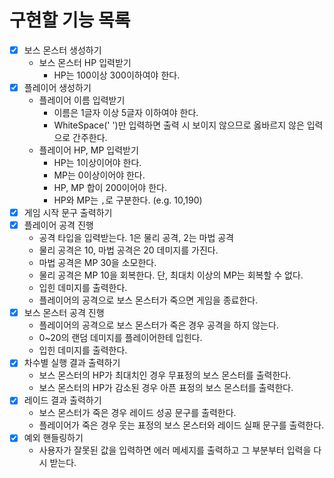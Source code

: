 # 구현할 기능 목록

- [x] 보스 몬스터 생성하기
  - 보스 몬스터 HP 입력받기
    - HP는 100이상 300이하여야 한다.
- [x] 플레이어 생성하기
  - 플레이어 이름 입력받기
    - 이름은 1글자 이상 5글자 이하여야 한다.
    - WhiteSpace(' ')만 입력하면 출력 시 보이지 않으므로 옳바르지 않은 입력으로 간주한다.
  - 플레이어 HP, MP 입력받기
    - HP는 1이상이어야 한다.
    - MP는 0이상이어야 한다.
    - HP, MP 합이 200이어야 한다.
    - HP와 MP는 `,`로 구분한다. (e.g. 10,190)
- [x] 게임 시작 문구 출력하기
- [x] 플레이어 공격 진행
  - 공격 타입을 입력받는다. 1은 물리 공격, 2는 마법 공격 
  - 물리 공격은 10, 마법 공격은 20 데미지를 가진다.
  - 마법 공격은 MP 30을 소모한다.
  - 물리 공격은 MP 10을 회복한다. 단, 최대치 이상의 MP는 회복할 수 없다.
  - 입힌 데미지를 출력한다.
  - 플레이어의 공격으로 보스 몬스터가 죽으면 게임을 종료한다.
- [x] 보스 몬스터 공격 진행
  - 플레이어의 공격으로 보스 몬스터가 죽은 경우 공격을 하지 않는다.
  - 0~20의 랜덤 데미지를 플레이어한테 입힌다.
  - 입힌 데미지를 출력한다.
- [x] 차수별 실행 결과 출력하기
  - 보스 몬스터의 HP가 최대치인 경우 무표정의 보스 몬스터를 출력한다.
  - 보스 몬스터의 HP가 감소된 경우 아픈 표정의 보스 몬스터를 출력한다.
- [x] 레이드 결과 출력하기
  - 보스 몬스터가 죽은 경우 레이드 성공 문구를 출력한다.
  - 플레이어가 죽은 경우 웃는 표정의 보스 몬스터와 레이드 실패 문구를 출력한다.
- [x] 예외 핸들링하기
  - 사용자가 잘못된 값을 입력하면 에러 메세지를 출력하고 그 부분부터 입력을 다시 받는다.
